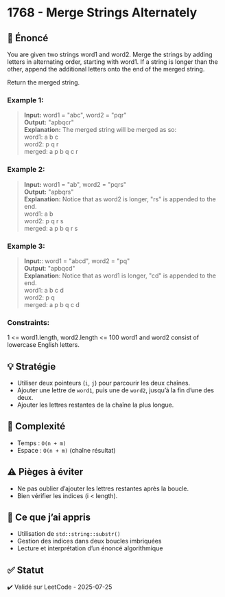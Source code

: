 # 1768 - Merge Strings Alternately

## 📝 Énoncé
You are given two strings word1 and word2. Merge the strings by adding letters in alternating order, starting with word1. If a string is longer than the other, append the additional letters onto the end of the merged string.

Return the merged string.

### Example 1:

> **Input:** word1 = "abc", word2 = "pqr"  
> **Output:** "apbqcr"  
> **Explanation:** The merged string will be merged as so:  
> word1:  a   b   c  
> word2:    p   q   r  
> merged: a p b q c r

### Example 2:

> **Input:** word1 = "ab", word2 = "pqrs"  
> **Output:** "apbqrs"  
> **Explanation:** Notice that as word2 is longer, "rs" is appended   to the end.  
> word1:  a   b  
> word2:    p   q   r   s  
> merged: a p b q   r   s

### Example 3:

> **Input:**: word1 = "abcd", word2 = "pq"  
> **Output**: "apbqcd"  
> **Explanation**: Notice that as word1 is longer, "cd" is appended to the end.  
word1:  a   b   c   d  
word2:    p   q  
merged: a p b q c   d

### Constraints:

1 <= word1.length, word2.length <= 100
word1 and word2 consist of lowercase English letters.

## 💡 Stratégie
- Utiliser deux pointeurs (`i`, `j`) pour parcourir les deux chaînes.
- Ajouter une lettre de `word1`, puis une de `word2`, jusqu’à la fin d’une des deux.
- Ajouter les lettres restantes de la chaîne la plus longue.

## 🧠 Complexité
- Temps : `O(n + m)`
- Espace : `O(n + m)` (chaîne résultat)

## ⚠️ Pièges à éviter
- Ne pas oublier d’ajouter les lettres restantes après la boucle.
- Bien vérifier les indices (i < length).

## 💬 Ce que j’ai appris
- Utilisation de `std::string::substr()`
- Gestion des indices dans deux boucles imbriquées
- Lecture et interprétation d’un énoncé algorithmique

## ✅ Statut
✔️ Validé sur LeetCode - 2025-07-25
